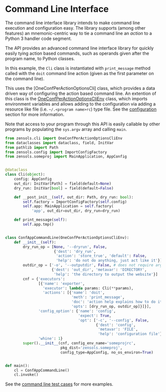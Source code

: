 # Command Line Interface

The command line interface library intends to make command line execution and
configuration easy.  The library supports (among other features) an
mnemonic-centric way to tie a command line an *action* to a Python 3 handler
code segment.

The API provides an advanced command line interface library for quickly easily
tying action based commands, such as operands given after the program name, to
Python classes.

In this example, the `Cli` class is instantiated with `print_message` method
called with the `doit` command line action (given as the first parameter on the
command line).

This uses the [OneConfPerActionOptionsCli] class, which provides a data
driven way of configuring the action based command line.  An extention of this
class is the [OneConfPerActionOptionsCliEnv] class, which imports environment
variables and allows adding to the configuration via adding a resource like
file (i.e. `~/.<program name>rc`) type file.  See the
[configuration](config.md) section for more information.

Note that access to your program through this API is easily callable by other
programs by populating the `sys.argv` array and calling `main`.

```python
from zensols.cli import OneConfPerActionOptionsCliEnv
from dataclasses import dataclass, field, InitVar
from pathlib import Path
from zensols.config import ImportConfigFactory
from zensols.someproj import MainApplication, AppConfig


@dataclass
class Cli(object):
    config: AppConfig
    out_dir: InitVar[Path] = field(default=None)
    dry_run: InitVar[bool] = field(default=False)

    def __post_init__(self, out_dir: Path, dry_run: bool):
        self.factory = ImportConfigFactory(self.config)
        self.app: MainApplication = self.factory(
            'app', out_dir=out_dir, dry_run=dry_run)

    def print_message(self):
        self.app.tmp()


class ConfAppCommandLine(OneConfPerActionOptionsCliEnv):
    def __init__(self):
        dry_run_op = [None, '--dryrun', False,
                      {'dest': 'dry_run',
                       'action': 'store_true', 'default': False,
                       'help': 'do not do anything, just act like it'}]
        outdir_op = ['-o', '--outputdir', False, # does not require argument
                     {'dest': 'out_dir', 'metavar': 'DIRECTORY',
                      'help': 'the directory to output the website'}]
        cnf = {'executors':
               [{'name': 'exporter',
                 'executor': lambda params: Cli(**params),
                 'actions': [{'name': 'doit',
                              'meth': 'print_message',
                              'doc': 'action help explains how to do it',
                              'opts': [dry_run_op, outdir_op]}]}],
               'config_option': {'name': 'config',
                                 'expect': True,
                                 'opt': ['-c', '--config', False,
                                         {'dest': 'config',
                                          'metavar': 'FILE',
                                          'help': 'configuration file'}]},
               'whine': 1}
        super().__init__(cnf, config_env_name='someprojrc',
                         pkg_dist='zensols.someproj',
                         config_type=AppConfig, no_os_environ=True)


def main():
    cl = ConfAppCommandLine()
    cl.invoke()
```

See the [command line test cases](../test/python/test_cli_env.py) for more
examples.


<!-- links -->

[template]: https://github.com/plandes/template

[OneConfPerActionOptionsEnv]: ../api/zensols.cli.html#zensols.cli.peraction.OneConfPerActionOptionsEnv
[OneConfPerActionOptionsCliEnv]: ../api/zensols.cli.html#zensols.cli.peraction.OneConfPerActionOptionsCliEnv
